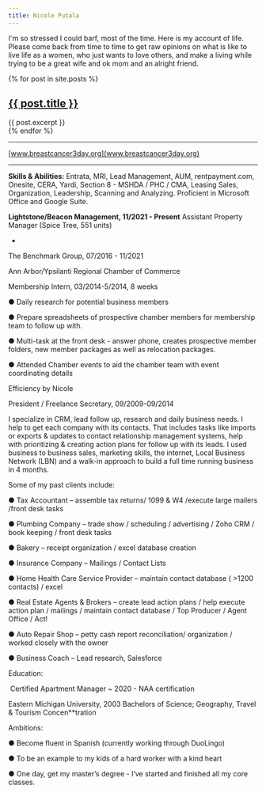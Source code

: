 ```yaml
---
title: Nicole Putala
---
```


I'm so stressed I could barf, most of the time.  Here is my account of life. Please come back from time to time to get raw opinions on what is like to live life as a women, who just wants to love others, and make a living while trying to be a great wife and ok mom and an alright friend.

{% for post in site.posts %}
<article>
    <h2><a href="{{ post.url }}">{{ post.title }}</a></h2>
    {{ post.excerpt }}
</article>
{% endfor %}

<hr>

[www.breastcancer3day.org](www.breastcancer3day.org)

<hr>

**Skills & Abilities:** Entrata, MRI, Lead Management, AUM, rentpayment.com, Onesite, CERA, Yardi, Section 8 - MSHDA / PHC / CMA, Leasing Sales, Organization, Leadership, Scanning and Analyzing. Proficient in Microsoft Office and Google Suite.

**Lightstone/Beacon Management, 11/2021 - Present**
Assistant Property Manager (Spice Tree, 551 units)

- 

The Benchmark Group, 07/2016 - 11/2021

 

Ann Arbor/Ypsilanti Regional Chamber of Commerce 

Membership Intern, 03/2014-5/2014, 8 weeks

●    Daily research for potential business members

●    Prepare spreadsheets of prospective chamber members for membership team to follow up with. 

●    Multi-task at the front desk - answer phone, creates prospective member folders, new member packages as well as relocation packages. 

●    Attended Chamber events to aid the chamber team with event coordinating details

 

Efficiency by Nicole 

President / Freelance Secretary, 09/2009-09/2014 

I specialize in CRM, lead follow up, research and daily business needs. I help to get each company with its contacts. That includes tasks like imports or exports & updates to contact relationship management systems, help with prioritizing & creating action plans for follow up with its leads. I used business to business sales, marketing skills, the internet, Local Business Network (LBN) and a walk-in approach to build a full time running business in 4 months. 

 

Some of my past clients include:

●    Tax Accountant – assemble tax returns/ 1099 & W4 /execute large mailers /front desk tasks

●    Plumbing Company – trade show / scheduling / advertising / Zoho CRM / book keeping / front desk tasks 

●    Bakery – receipt organization / excel database creation

●    Insurance Company – Mailings / Contact Lists

●    Home Health Care Service Provider – maintain contact database ( >1200 contacts) / excel

●    Real Estate Agents & Brokers – create lead action plans / help execute action plan / mailings / maintain contact database / Top Producer / Agent Office / Act! 

●    Auto Repair Shop – petty cash report reconciliation/ organization / worked closely with the owner

●    Business Coach – Lead research, Salesforce

 

Education:

​      Certified Apartment Manager ~ 2020 - NAA certification

Eastern Michigan University, 2003 Bachelors of Science; Geography, Travel & Tourism Concen**tration

 

Ambitions:

●    Become fluent in Spanish (currently working through DuoLingo)

●    To be an example to my kids of a hard worker with a kind heart

●    One day, get my master’s degree - I’ve started and finished all my core classes.
<!--stackedit_data:
eyJoaXN0b3J5IjpbMjExNjQ5MDczMF19
-->